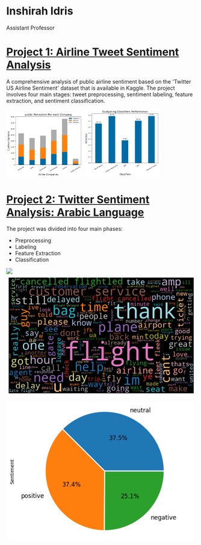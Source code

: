 # Inshirah Idris
Assistant Professor


# [Project 1: Airline Tweet Sentiment Analysis](https://github.com/inshirah-idris/Airline-Tweet-Sentiment-Analysis)
A comprehensive analysis of public airline sentiment based on the 'Twitter US Airline Sentiment' dataset that is available in Kaggle. The project involves four main stages: tweet preprocessing, sentiment labeling, feature extraction, and sentiment classification.

<img src="./images/stack_chart.png" width="40%" height="40%">

<img src="./images/Classifiers_Performance.png" width="40%" height="40%">

# [Project 2: Twitter Sentiment Analysis: Arabic Language](https://github.com/inshirah15/Memeory-Aid)
The project was divided into four main phases:

* Preprocessing
* Labeling
* Feature Extraction
* Classification

![](https://github.com/inshirah15/Inshirah_Portfolio/blob/main/images/W.png)
<img src="./images/W.png">

<img src="./images/N.png">

